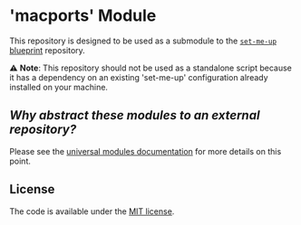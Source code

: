 # 'macports' Module

This repository is designed to be used as a submodule to the [`set-me-up` blueprint](https://github.com/dotbrains/set-me-up-blueprint) repository.

⚠️ **Note**: This repository should not be used as a standalone script because it has a dependency on an existing 'set-me-up' configuration already installed on your machine.

## _Why abstract these modules to an external repository?_

Please see the [universal modules documentation](https://github.com/dotbrains/set-me-up-universal-modules#why-abstract-these-modules-to-an-external-repository) for more details on this point.

## License

The code is available under the [MIT license](LICENSE).
